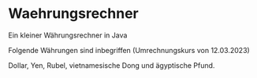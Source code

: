 # Waehrungsrechner



Ein kleiner Währungsrechner in Java 

Folgende Währungen sind inbegriffen (Umrechnungskurs von 12.03.2023)

Dollar, Yen, Rubel, vietnamesische Dong und ägyptische Pfund.

